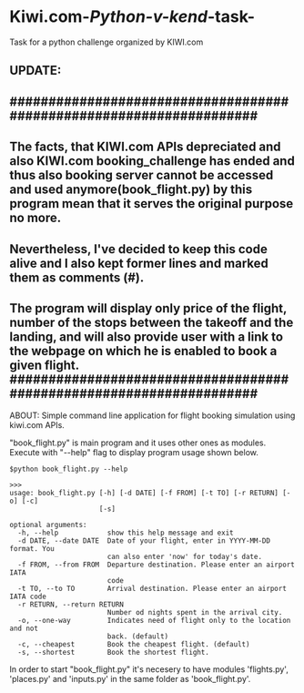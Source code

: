 # Kiwi.com-_Python-v-kend_-task-
Task for a python challenge organized by KIWI.com

UPDATE:
--------
####################################################################
-------------------------------------------------------------------------------------------------------------------------------
The facts, that KIWI.com APIs depreciated and also KIWI.com booking_challenge has ended and thus also booking server cannot be accessed and used anymore(book_flight.py) by this program mean that it serves the original purpose no more.
-------------------------------------------------------------------------------------------------------------------------------
Nevertheless, I've decided to keep this code alive and I also kept former lines and marked them as comments (#).
-----------------------------------------------------------------------------------------------------------------------------
The program will display only price of the flight, number of the stops between the takeoff and the landing, and will also provide user with a link to the webpage on which he is enabled to book a given flight.
####################################################################
-------------------------------------------------------------------------------------------------------------------------------

ABOUT:
Simple command line application for flight booking simulation using kiwi.com APIs.

"book_flight.py" is main program and it uses other ones as modules.
Execute with "--help" flag to display program usage shown below.
```
$python book_flight.py --help
```

```
>>>
usage: book_flight.py [-h] [-d DATE] [-f FROM] [-t TO] [-r RETURN] [-o] [-c]
                      [-s]

optional arguments:
  -h, --help            show this help message and exit
  -d DATE, --date DATE  Date of your flight, enter in YYYY-MM-DD format. You
                        can also enter 'now' for today's date.
  -f FROM, --from FROM  Departure destination. Please enter an airport IATA
                        code
  -t TO, --to TO        Arrival destination. Please enter an airport IATA code
  -r RETURN, --return RETURN
                        Number od nights spent in the arrival city.
  -o, --one-way         Indicates need of flight only to the location and not
                        back. (default)
  -c, --cheapest        Book the cheapest flight. (default)
  -s, --shortest        Book the shortest flight.
```

In order to start   "book_flight.py"   it's necesery to have modules  'flights.py',  'places.py'   and   'inputs.py'    in the same folder as 'book_flight.py'.
